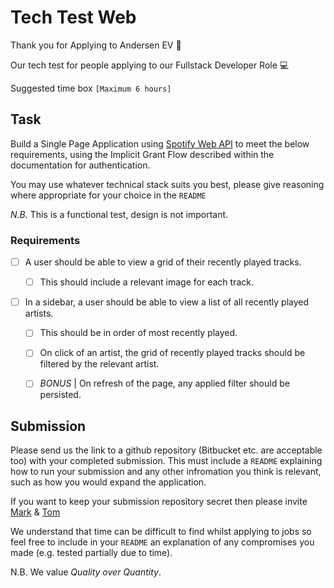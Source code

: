# Tech Test Web

Thank you for Applying to Andersen EV 🎉

Our tech test for people applying to our Fullstack Developer Role 💻

Suggested time box `[Maximum 6 hours]`

## Task

Build a Single Page Application using [Spotify Web API](https://developer.spotify.com/documentation/web-api/) to meet the below requirements, using the Implicit Grant Flow described within the documentation for authentication.

You may use whatever technical stack suits you best, please give reasoning where appropriate for your choice in the `README`

_N.B._ This is a functional test, design is not important.

### Requirements

- [ ] A user should be able to view a grid of their recently played tracks.

  - [ ] This should include a relevant image for each track.

- [ ] In a sidebar, a user should be able to view a list of all recently played artists.

  - [ ] This should be in order of most recently played.

  - [ ] On click of an artist, the grid of recently played tracks should be filtered by the relevant artist.

  - [ ] _BONUS_ | On refresh of the page, any applied filter should be persisted.

## Submission

Please send us the link to a github repository (Bitbucket etc. are acceptable too) with your completed submission. This must include a `README` explaining how to run your submission and any other infromation you think is relevant, such as how you would expand the application. 

If you want to keep your submission repository secret then please invite [Mark](https://github.com/MarkHardwick-Dev) & [Tom](https://github.com/magerags)

We understand that time can be difficult to find whilst applying to jobs so feel free to include in your `README` an explanation of any compromises you made (e.g. tested partially due to time). 

N.B. We value _Quality over Quantity_.
